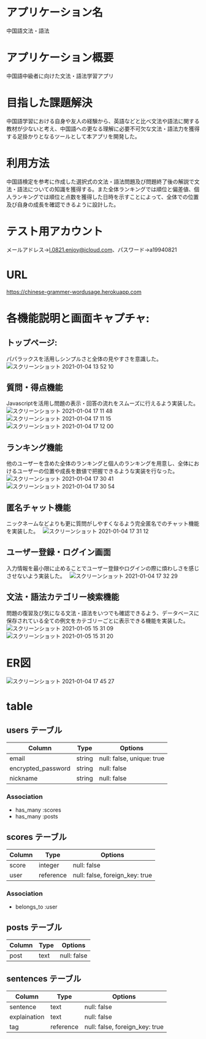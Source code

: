 # アプリケーション名
中国語文法・語法

# アプリケーション概要
中国語中級者に向けた文法・語法学習アプリ

# 目指した課題解決
中国語学習における自身や友人の経験から、英語などと比べ文法や語法に関する教材が少ないと考え、中国語への更なる理解に必要不可欠な文法・語法力を獲得する足掛かりとなるツールとして本アプリを開発した。

# 利用方法
中国語検定を参考に作成した選択式の文法・語法問題及び問題終了後の解説で文法・語法についての知識を獲得する。また全体ランキングでは順位と偏差値、個人ランキングでは順位と点数を獲得した日時を示すことによって、全体での位置及び自身の成長を確認できるように設計した。

# テスト用アカウント
メールアドレス→l.0821.enjoy@icloud.com、パスワード→a19940821

# URL
https://chinese-grammer-wordusage.herokuapp.com

# 各機能説明と画面キャプチャ: 

## トップページ: 
パパラックスを活用しシンプルさと全体の見やすさを意識した。　
![スクリーンショット 2021-01-04 13 52 10](https://user-images.githubusercontent.com/74515647/103502295-23579200-4e94-11eb-81ab-7e4c5601c902.png)

## 質問・得点機能
Javascriptを活用し問題の表示・回答の流れをスムーズに行えるよう実装した。　
![スクリーンショット 2021-01-04 17 11 48](https://user-images.githubusercontent.com/74515647/103515595-5c9efa80-4eb2-11eb-9b47-7b3bf0b0e624.png)
![スクリーンショット 2021-01-04 17 11 15](https://user-images.githubusercontent.com/74515647/103515611-645e9f00-4eb2-11eb-9e92-44373cb8b56d.png)
![スクリーンショット 2021-01-04 17 12 00](https://user-images.githubusercontent.com/74515647/103515616-66286280-4eb2-11eb-8dda-8d207f0fcc32.png)

## ランキング機能
他のユーザーを含めた全体のランキングと個人のランキングを用意し、全体におけるユーザーの位置や成長を数値で把握できるような実装を行なった。　
![スクリーンショット 2021-01-04 17 30 41](https://user-images.githubusercontent.com/74515647/103515779-af78b200-4eb2-11eb-8b54-820243f5f0f5.png)
![スクリーンショット 2021-01-04 17 30 54](https://user-images.githubusercontent.com/74515647/103515781-b0a9df00-4eb2-11eb-8ab7-ced9035356f1.png)

## 匿名チャット機能
ニックネームなどよりも更に質問がしやすくなるよう完全匿名でのチャット機能を実装した。　
![スクリーンショット 2021-01-04 17 31 12](https://user-images.githubusercontent.com/74515647/103515783-b1db0c00-4eb2-11eb-88b2-445760134976.png)


## ユーザー登録・ログイン画面
入力情報を最小限に止めることでユーザー登録やログインの際に煩わしさを感じさせないよう実装した。　
![スクリーンショット 2021-01-04 17 32 29](https://user-images.githubusercontent.com/74515647/103515888-e353d780-4eb2-11eb-8046-8a8979350b6d.png)

## 文法・語法カテゴリー検索機能
問題の復習及び気になる文法・語法をいつでも確認できるよう、データベースに保存されている全ての例文をカテゴリーごとに表示できる機能を実装した。
![スクリーンショット 2021-01-05 15 31 09](https://user-images.githubusercontent.com/74515647/103614246-7c462980-4f6b-11eb-9c8a-24578a5a4297.png)
![スクリーンショット 2021-01-05 15 31 20](https://user-images.githubusercontent.com/74515647/103614259-836d3780-4f6b-11eb-9e28-1f559dd04a94.png)

# ER図
![スクリーンショット 2021-01-04 17 45 27](https://user-images.githubusercontent.com/74515647/103516984-be606400-4eb4-11eb-86cb-6123f7ecccb1.png)


# table
## users テーブル

| Column            | Type   | Options                  |
| --------          | ------ | -----------              |
| email             | string | null: false, unique: true|
| encrypted_password| string | null: false              |
| nickname          | string | null: false              |      

### Association

- has_many :scores
- has_many :posts

## scores テーブル

| Column          | Type    | Options     |
| --------        | ------  | ----------- |
| score           | integer | null: false |
| user            |reference| null: false, foreign_key: true|


### Association

- belongs_to :user

## posts テーブル

| Column         | Type    | Options     |
| --------       | ------  | ----------- |
| post           | text    | null: false |

## sentences テーブル

| Column         | Type    | Options     |
| --------       | ------  | ----------- |
| sentence       | text    | null: false |
| explaination   | text    | null: false |
| tag            |reference| null: false, foreign_key: true|

